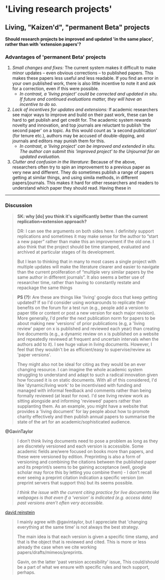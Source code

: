# 'Living research projects'

## Living, "Kaizen'd", "permanent Beta" projects

**Should research projects be improved and updated 'in the same place', rather than with 'extension papers'?**   &#x20;

### **Advantages of 'permanent Beta' projects**

1. _Small changes and fixes:_  The current system makes it difficult to make minor updates – even obvious corrections – to published papers.  This makes these papers less useful and less readable. If you find an error in your own published work, there is also little incentive to note it and ask for a correction, even if this were possible.&#x20;
   * &#x20;_In contrast, a 'living project' could be corrected and updated in situ. If future and continued evaluations matter, they will have an incentive to do so._
2. _Lack of incentives for updates and extensions:_ If academic researchers see major ways to improve and build on their past work, these can be hard to get publish and get credit for. The academic system rewards novelty and innovation, and top journals are reluctant to publish 'the second paper' on a topic. As this would count as 'a second publication' (for tenure etc.), authors may be accused of double-dipping, and journals and editors may punish them for this.&#x20;
   * &#x20;_In contrast, a 'living project' can be improved and extended in situ. The author can submit this 'improved project' to the Unjournal for an updated evaluation._
3. _Clutter and confusion in the literature_: Because of the above, researchers often try to spin an improvement to a previous paper as very new and different. They do sometimes publish a range of papers getting at similar things, and using simila methods, in different papers/journals. This makes it hard for other researchers and readers to understand which paper they should read. Having these in&#x20;

****

### Discussion

> **SK: why \[do] you think it's significantly better than the current replication+extension approach?**
>
>
>
> DR: I can see the arguments on both sides here. I definitely support replications and sometimes it may make sense for the author to “start a new paper” rather than make this an improvement if the old one. I also think that the project should be time stamped, evaluated and archived at particular stages of its development.
>
>
>
> But I lean to thinking that in many to most cases a single project with multiple updates will make the literature clearer and easier to navigate than the current proliferation of “multiple very similar papers by the same author in different journals”. It also seems a better use of researcher time, rather than having to constantly restate and repackage the same things

> **PS (?):** Are these are things like 'living' google docs that keep getting updated? If so I'd consider using workarounds to replicate their benefits on the forum for a test run (e.g., people add a version to paper title or content or post a new version for each major revision). More generally, I'd prefer the next publication norm for papers to be about making new 'versions' of prior publications (e.g, a 'living review' paper on x is published and reviewed each year) than creating live documents (e.g., a dynamic review on x is published on a website and repeatedly reviewed at frequent and uncertain intervals when the authors add to it). I see huge value in living documents. However, I feel that they wouldn't be as efficient/easy to supervise/review as 'paper versions'.
>
> They might also not be ideal for citing as they would be an ever changing resource. I can imagine the whole academic system struggling to understand and adapt to such a radical innovation given how focused it is on static documents. With all of this considered, I'd like 'dynamic/living work' to be incentivised with funding and managed with informal feedback and comments rather than being formally reviewed (at least for now). I'd see living review work as sitting alongside and informing 'reviewed' papers rather than supplanting them. As an example, you might have a website that provides a 'living document' for lay people about how to promote charity effectively and then publish annual papers to summarise the state of the art for an academic/sophisticated audience.

@GavinTaylor

> I don’t think living documents need to pose a problem as long as they are discretely versioned and each version is accessible. Some academic fields are/were focused on books more than papers, and these were versioned by edition. Preprinting is also a form of versioning and combining the citations between the published paper and its preprint/s seems to be gaining acceptance (well, google scholar may force this by letting you combine them) - I don’t recall ever seeing a preprint citation indication a specific version (on preprint servers that support this) but its seems possible.
>
> _I think the issue with the current citing practice for live documents like webpages is that even if a ‘version’ is indicated (e.g. access date) past versions aren’t often very accessible._

[david reinstein](https://app.gitbook.com/u/WrM9GjKWCyRyoIjCKt7f0ddJwCr1 "mention")

> I mainly agree with @gavintaylor, but I appreciate that 'changing everything at the same time' is not always the best strategy.
>
> The main idea is that each version is given a specific time stamp, and that is the object that is reviewed and cited. This is more or less already the case when we cite working papers/drafts/mimeos/preprints.
>
> Gavin, on the latter 'past version accesibility' issue, This could/should be a part of what we ensure with specific rules and tech support, perhaps.
